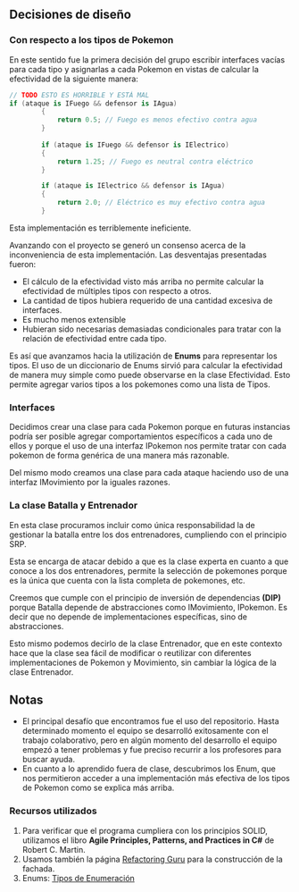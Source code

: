 ## Decisiones de diseño

### Con respecto a los tipos de Pokemon
En este sentido fue la primera decisión del grupo escribir interfaces vacías para cada tipo y asignarlas a cada Pokemon en vistas de calcular la efectividad de la siguiente manera:

```csharp
// TODO ESTO ES HORRIBLE Y ESTÁ MAL 
if (ataque is IFuego && defensor is IAgua)
        {
            return 0.5; // Fuego es menos efectivo contra agua
        }
        
        if (ataque is IFuego && defensor is IElectrico)
        {
            return 1.25; // Fuego es neutral contra eléctrico
        }

        if (ataque is IElectrico && defensor is IAgua)
        {
            return 2.0; // Eléctrico es muy efectivo contra agua
        }
```
Esta implementación es terriblemente ineficiente.

Avanzando con el proyecto se generó un consenso acerca de la inconveniencia de esta implementación. Las desventajas presentadas fueron:

- El cálculo de la efectividad visto más arriba no permite calcular la efectividad de múltiples tipos con respecto a otros.
- La cantidad de tipos hubiera requerido de una cantidad excesiva de interfaces.
- Es mucho menos extensible
- Hubieran sido necesarias demasiadas condicionales para tratar con la relación de efectividad entre cada tipo.

Es así que avanzamos hacia la utilización de **Enums** para representar los tipos. El uso de un diccionario de Enums sirvió para calcular la efectividad de manera muy simple como puede observarse en la clase Efectividad. Esto permite agregar varios tipos a los pokemones como una lista de Tipos.

### Interfaces

Decidimos crear una clase para cada Pokemon porque en futuras instancias podría ser posible agregar comportamientos específicos a cada uno de ellos y porque el uso de una interfaz IPokemon nos permite tratar con cada pokemon de forma genérica de una manera más razonable.

Del mismo modo creamos una clase para cada ataque haciendo uso de una interfaz IMovimiento por la iguales razones. 

### La clase Batalla y Entrenador

En esta clase procuramos incluir como única responsabilidad la de gestionar la batalla entre los dos entrenadores, cumpliendo con el principio SRP. 

Esta se encarga de atacar debido a que es la clase experta en cuanto a que conoce a los dos entrenadores, permite la selección de pokemones porque es la única que cuenta con la lista completa de pokemones, etc.

Creemos que cumple con el principio de inversión de dependencias **(DIP)** porque Batalla depende de abstracciones como IMovimiento, IPokemon. Es decir que no depende de implementaciones específicas, sino de abstracciones. 

Esto mismo podemos decirlo de la clase Entrenador, que en este contexto hace que la clase sea fácil de modificar o reutilizar con diferentes implementaciones de Pokemon y Movimiento, sin cambiar la lógica de la clase Entrenador.

## Notas
- El principal desafío que encontramos fue el uso del repositorio. Hasta determinado momento el equipo se desarrolló exitosamente con el trabajo colaborativo, pero en algún momento del desarrollo el equipo empezó a tener problemas y fue preciso recurrir a los profesores para buscar ayuda.
- En cuanto a lo aprendido fuera de clase, descubrimos los Enum, que nos permitieron acceder a una implementación más efectiva de los tipos de Pokemon como se explica más arriba.

### Recursos utilizados
1. Para verificar que el programa cumpliera  con los principios SOLID, utilizamos el libro **Agile Principles, Patterns, and Practices in C#** de Robert C. Martin.
2. Usamos también la página [Refactoring Guru](https://refactoring.guru) para la construcción de la fachada.
3. Enums: [Tipos de Enumeración](https://learn.microsoft.com/es-es/dotnet/csharp/language-reference/builtin-types/enum)
